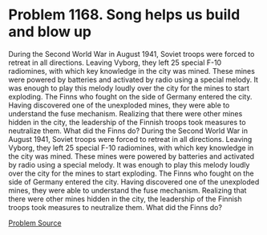 # Problem 1168. Song helps us build and blow up 

During the Second World War in August 1941, Soviet troops were forced to retreat in all directions. Leaving Vyborg, they left 25 special F-10 radiomines, with which key knowledge in the city was mined. These mines were powered by batteries and activated by radio using a special melody. It was enough to play this melody loudly over the city for the mines to start exploding. The Finns who fought on the side of Germany entered the city. Having discovered one of the unexploded mines, they were able to understand the fuse mechanism. Realizing that there were other mines hidden in the city, the leadership of the Finnish troops took measures to neutralize them. What did the Finns do? During the Second World War in August 1941, Soviet troops were forced to retreat in all directions. Leaving Vyborg, they left 25 special F-10 radiomines, with which key knowledge in the city was mined. These mines were powered by batteries and activated by radio using a special melody. It was enough to play this melody loudly over the city for the mines to start exploding. The Finns who fought on the side of Germany entered the city. Having discovered one of the unexploded mines, they were able to understand the fuse mechanism. Realizing that there were other mines hidden in the city, the leadership of the Finnish troops took measures to neutralize them. What did the Finns do?

[Problem Source](https://www.trizland.ru/tasks/5619/)